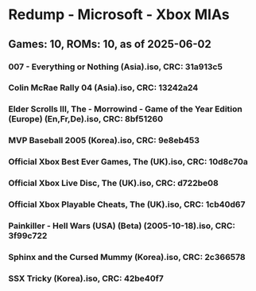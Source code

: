 # Redump - Microsoft - Xbox MIAs
## Games: 10, ROMs: 10, as of 2025-06-02

### 007 - Everything or Nothing (Asia).iso, CRC: 31a913c5
### Colin McRae Rally 04 (Asia).iso, CRC: 13242a24
### Elder Scrolls III, The - Morrowind - Game of the Year Edition (Europe) (En,Fr,De).iso, CRC: 8bf51260
### MVP Baseball 2005 (Korea).iso, CRC: 9e8eb453
### Official Xbox Best Ever Games, The (UK).iso, CRC: 10d8c70a
### Official Xbox Live Disc, The (UK).iso, CRC: d722be08
### Official Xbox Playable Cheats, The (UK).iso, CRC: 1cb40d67
### Painkiller - Hell Wars (USA) (Beta) (2005-10-18).iso, CRC: 3f99c722
### Sphinx and the Cursed Mummy (Korea).iso, CRC: 2c366578
### SSX Tricky (Korea).iso, CRC: 42be40f7
